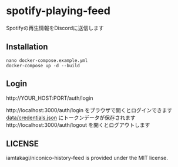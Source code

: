 # spotify-playing-feed

Spotifyの再生情報をDiscordに送信します

## Installation

```
nano docker-compose.example.yml
docker-compose up -d --build
```

## Login
http://YOUR_HOST:PORT/auth/login

http://localhost:3000/auth/login をブラウザで開くとログインできます \
[data/credentials.json](data/credential.json) にトークンデータが保存されます \
http://localhost:3000/auth/logout を開くとログアウトします

## LICENSE
iamtakagi/niconico-history-feed is provided under the MIT license.
